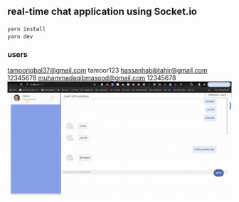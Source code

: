 ##  real-time chat application using Socket.io
```bash
yarn install
yarn dev
```
### users
tamooriqbal37@gmail.com
tamoor123
hassanhabibtahir@gmail.com
12345678
muhammadaqibmasood@gmail.com
12345678
<img src="client/public/gif.gif"/>

